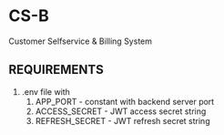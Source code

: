 # CS-B

Customer Selfservice &amp; Billing System

## REQUIREMENTS

1. .env file with
   1. APP_PORT - constant with backend server port
   2. ACCESS_SECRET - JWT access secret string
   3. REFRESH_SECRET - JWT refresh secret string
